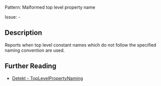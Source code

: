 Pattern: Malformed top level property name

Issue: -

## Description

Reports when top level constant names which do not follow the specified naming convention are used.

## Further Reading

* [Detekt - TopLevelPropertyNaming](https://detekt.github.io/detekt/naming.html#toplevelpropertynaming)